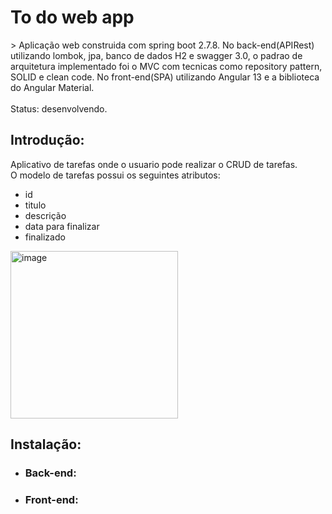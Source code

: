<h1>To do web app</h1>
> Aplicação web construida com spring boot 2.7.8. No back-end(APIRest) utilizando lombok, jpa, banco de dados H2 e swagger 3.0,
o padrao de arquitetura implementado foi o MVC com tecnicas como repository pattern, SOLID e clean code.
No front-end(SPA) utilizando Angular 13 e a biblioteca do Angular Material.</br></br>
 Status: desenvolvendo.
 
 <h2>Introdução:</h2>
 Aplicativo de tarefas onde o usuario pode realizar o CRUD de tarefas.</br>
 O modelo de tarefas possui os seguintes atributos:</br>
   <ul>
    <li>id</li>
    <li>titulo</li>
    <li>descrição</li>
    <li>data para finalizar</li>
    <li>finalizado</li>
   </ul>
 
 <img width="268" alt="image" src="https://user-images.githubusercontent.com/44982114/218007782-45a811c4-339a-4987-9a9a-b404c0557a36.png">

 
  <h2>Instalação:</h2>
  
 <ul>
  <li><h3>Back-end:</h3></li>
  <li><h3>Front-end:</h3></li>
 </ul>
